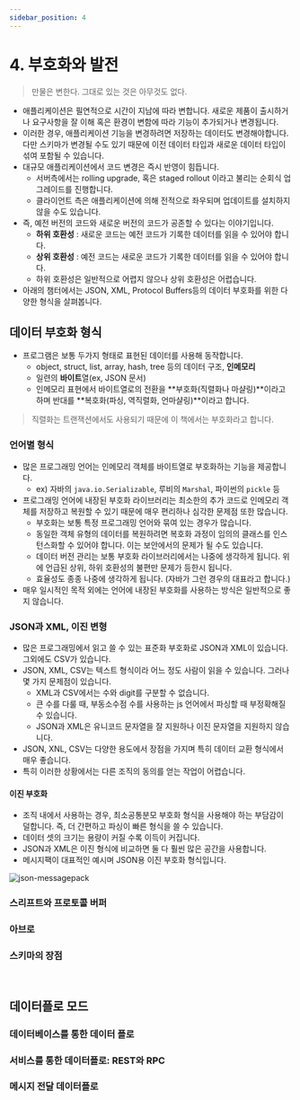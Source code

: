 ```yaml
---
sidebar_position: 4
---
```


# 4. 부호화와 발전

> 만물은 변한다. 그대로 있는 것은 아무것도 없다.

- 애플리케이션은 필연적으로 시간이 지남에 따라 변합니다. 새로운 제품이 출시하거나 요구사항을 잘 이해 혹은 환경이 변함에 따라 기능이 추가되거나 변경됩니다.
- 이러한 경우, 애플리케이션 기능을 변경하려면 저장하는 데이터도 변경해야합니다. 다만 스키마가 변경될 수도 있기 때문에 이전 데이터 타입과 새로운 데이터 타입이 섞여 포함될 수 있습니다.
- 대규모 애플리케이션에서 코드 변경은 즉시 반영이 힘듭니다.
  - 서버측에서는 rolling upgrade, 혹은 staged rollout 이라고 불리는 순회식 업그레이드를 진행합니다.
  - 클라이언트 측은 애플리케이션에 의해 전적으로 좌우되며 업데이트를 설치하지 않을 수도 있습니다.
- 즉, 예전 버전의 코드와 새로운 버전의 코드가 공존할 수 있다는 이야기입니다.
  - **하위 호환성** : 새로운 코드는 예전 코드가 기록한 데이터를 읽을 수 있어야 합니다.
  - **상위 호환성** : 예전 코드는 새로운 코드가 기록한 데이터를 읽을 수 있어야 합니다.
  - 하위 호환성은 일반적으로 어렵지 않으나 상위 호환성은 어렵습니다.
- 아래의 챔터에서는 JSON, XML, Protocol Buffers등의 데이터 부호화를 위한 다양한 형식을 살펴봅니다.

## 데이터 부호화 형식

- 프로그램은 보통 두가지 형태로 표현된 데이터를 사용해 동작합니다.
  - object, struct, list, array, hash, tree 등의 데이터 구조, **인메모리**
  - 일련의 **바이트**열(ex, JSON 문서)
  - 인메모리 표현에서 바이트열로의 전환을 **부호화(직렬화나 마샬링)**이라고 하며 반대를 **복호화(파싱, 역직렬화, 언마샬링)**이라고 합니다.

> 직렬화는 트랜잭션에서도 사용되기 때문에 이 책에서는 부호화라고 합니다.

### 언어별 형식

- 많은 프로그래밍 언어는 인메모리 객체를 바이트열로 부호화하는 기능을 제공합니다.
  - ex) 자바의 `java.io.Serializable`, 루비의 `Marshal`, 파이썬의 `pickle` 등
- 프로그래밍 언어에 내장된 부호화 라이브러리는 최소한의 추가 코드로 인메모리 객체를 저장하고 복원할 수 있기 때문에 매우 편리하나 심각한 문제점 또한 많습니다.
  - 부호화는 보통 특정 프로그래밍 언어와 묶여 있는 경우가 많습니다.
  - 동일한 객체 유형의 데이터를 복원하려면 복호화 과정이 임의의 클래스를 인스턴스화할 수 있어야 합니다. 이는 보안에서의 문제가 될 수도 있습니다.
  - 데이터 버전 관리는 보통 부호화 라이브러리에서는 나중에 생각하게 됩니다. 위에 언급된 상위, 하위 호환성의 불편만 문제가 등한시 됩니다.
  - 효율성도 종종 나중에 생각하게 됩니다. (자바가 그런 경우의 대표라고 합니다.)
- 매우 일시적인 목적 외에는 언어에 내장된 부호화를 사용하는 방식은 일반적으로 좋지 않습니다.

### JSON과 XML, 이진 변형

- 많은 프로그래밍에서 읽고 쓸 수 있는 표준화 부호화로 JSON과 XML이 있습니다. 그외에도 CSV가 있습니다.
- JSON, XML, CSV는 텍스트 형식이라 어느 정도 사람이 읽을 수 있습니다. 그러나 몇 가지 문제점이 있습니다.
  - XML과 CSV에서는 수와 digit를 구분할 수 없습니다.
  - 큰 수를 다룰 때, 부동소수점 수를 사용하는 js 언어에서 파싱할 때 부정확해질 수 있습니다.
  - JSON과 XML은 유니코드 문자열을 잘 지원하나 이진 문자열을 지원하지 않습니다.
- JSON, XNL, CSV는 다양한 용도에서 장점을 가지며 특히 데이터 교환 형식에서 매우 좋습니다.
- 특히 이러한 상황에서는 다른 조직의 동의를 얻는 작업이 어렵습니다.

#### 이진 부호화

- 조직 내에서 사용하는 경우, 최소공통분모 부호화 형식을 사용해야 하는 부담감이 덜합니다. 즉, 더 간편하고 파싱이 빠른 형식을 쓸 수 있습니다.
- 데이터 셋의 크기는 용량이 커질 수록 이득이 커집니다.
- JSON과 XML은 이진 형식에 비교하면 둘 다 훨씬 많은 공간을 사용합니다.
- 메시지팩이 대표적인 예시며 JSON용 이진 부호화 형식입니다.

![json-messagepack](https://user-images.githubusercontent.com/42582516/137404707-6841c1b9-2f6e-4235-adf1-4b48eaa41548.png)

### 스리프트와 프로토콜 버퍼

### 아브로

### 스키마의 장점

<br/>

## 데이터플로 모드

### 데이터베이스를 통한 데이터 플로

### 서비스를 통한 데이터플로: REST와 RPC

### 메시지 전달 데이터플로
